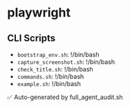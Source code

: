 # playwright

## CLI Scripts

- `bootstrap_env.sh`: !/bin/bash
- `capture_screenshot.sh`: !/bin/bash
- `check_title.sh`: !/bin/bash
- `commands.sh`: !/bin/bash
- `example.sh`: !/bin/bash

✅ Auto-generated by full_agent_audit.sh
